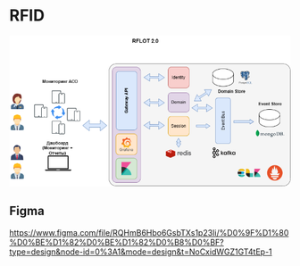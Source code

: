 # RFID
![Схема проекта](https://github.com/Diploma-net/RFID/blob/main/SchemaProject.png)

## Figma
https://www.figma.com/file/RQHmB6Hbo6GsbTXs1p23Ii/%D0%9F%D1%80%D0%BE%D1%82%D0%BE%D1%82%D0%B8%D0%BF?type=design&node-id=0%3A1&mode=design&t=NoCxidWGZ1GT4tEp-1
